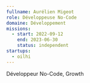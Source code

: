 ```yaml
---
fullname: Aurélien Migeot
role: Développeuse No-Code
domaine: Développement
missions:
  - start: 2022-09-12
    end: 2023-06-30
    status: independent
startups:
  - oilhi
---
```


Développeur No-Code, Growth
